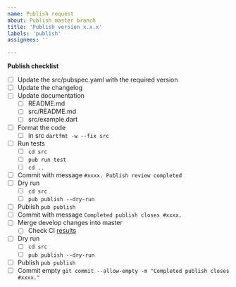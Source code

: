```yaml
---
name: Publish request
about: Publish master branch
title: 'Publish version x.x.x'
labels: 'publish'
assignees: ''

---
```


**Publish checklist**

- [ ] Update the src/pubspec.yaml with the required version
- [ ] Update the changelog
- [ ] Update documentation
  - [ ] README.md
  - [ ] src/README.md
  - [ ] src/example.dart
- [ ] Format the code
  - [ ]  in src  ```dartfmt -w --fix src```
- [ ] Run tests 
  - [ ] ```cd src```
  - [ ] ```pub run test```
  - [ ] ```cd ..```
- [ ] Commit with message `#xxxx. Publish review completed`
- [ ] Dry run
  - [ ] ```cd src```
  - [ ] ```pub publish --dry-run```
- [ ] Publish ```pub publish```
- [ ] Commit with message `Completed publish closes #xxxx.`
- [ ] Merge develop changes into master
  - [ ] Check CI [results](https://travis-ci.org/matei-tm/flutter-orm-m8) 
- [ ] Dry run
  - [ ] ```cd src```
  - [ ] ```pub publish --dry-run```
- [ ] Publish ```pub publish```
- [ ] Commit empty ```git commit --allow-empty -m "Completed publish closes #xxxx."```